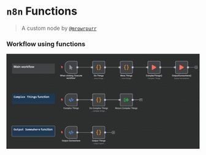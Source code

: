 # `n8n` Functions

> A custom node by [`@mrowrpurr`](https://github.com/mrowrpurr)

### Workflow using functions

![Workflow using functions](/screenshots//workflow-with-function.png)